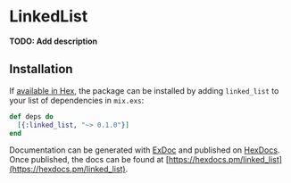 # LinkedList

**TODO: Add description**

## Installation

If [available in Hex](https://hex.pm/docs/publish), the package can be installed
by adding `linked_list` to your list of dependencies in `mix.exs`:

```elixir
def deps do
  [{:linked_list, "~> 0.1.0"}]
end
```

Documentation can be generated with [ExDoc](https://github.com/elixir-lang/ex_doc)
and published on [HexDocs](https://hexdocs.pm). Once published, the docs can
be found at [https://hexdocs.pm/linked_list](https://hexdocs.pm/linked_list).

